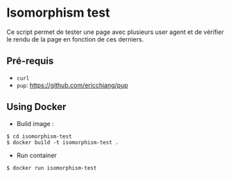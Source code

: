 # Isomorphism test
Ce script permet de tester une page avec plusieurs user agent et de vérifier le rendu de la page en fonction de ces derniers.

## Pré-requis 
* `curl`
* `pup`: https://github.com/ericchiang/pup

## Using Docker
* Build image : 
```shell
$ cd isomorphism-test
$ docker build -t isomorphism-test .         
```

* Run container
```shell
$ docker run isomorphism-test        
```